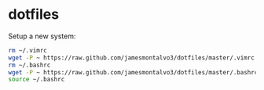 # dotfiles

Setup a new system:

```bash
rm ~/.vimrc
wget -P ~ https://raw.github.com/jamesmontalvo3/dotfiles/master/.vimrc
rm ~/.bashrc
wget -P ~ https://raw.github.com/jamesmontalvo3/dotfiles/master/.bashrc
source ~/.bashrc
```
